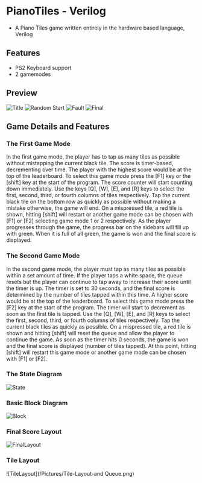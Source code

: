 # PianoTiles - Verilog
* A Piano Tiles game written entirely in the hardware based language, Verilog
## Features
* PS2 Keyboard support
* 2 gamemodes
## Preview
![Title](/Pictures/Title-Screen.png)
![Random Start](/Pictures/Random-Queue-Start.png)
![Fault](/Pictures/Progress-Bar-and-Incorrect-Tile.png)
![Final](/Pictures/Final-Score-Screen.png)
## Game Details and Features
### The First Game Mode
In the first game mode, the player has to tap as many tiles as possible without mistapping the current black tile. The
score is timer-based, decrementing over time. The player with the highest score would be
at the top of the leaderboard.
To select this game mode press the [F1] key or the [shift] key at the start of the
program. The score counter will start counting down immediately. Use the keys [Q], [W],
[E], and [R] keys to select the first, second, third, or fourth columns of tiles respectively.
Tap the current black tile on the bottom row as quickly as possible without making a
mistake otherwise, the game will end. On a mispressed tile, a red tile is shown, hitting
[shift] will restart or another game mode can be chosen with [F1] or [F2] selecting game
mode 1 or 2 respectively. As the player progresses through the game, the progress bar
on the sidebars will fill up with green. When it is full of all green, the game is won and the
final score is displayed.
### The Second Game Mode
In the second game mode, the player must tap as many tiles as possible within a
set amount of time. If the player taps a white space, the queue resets but the player can
continue to tap away to increase their score until the timer is up. The timer is set to 30
seconds, and the final score is determined by the number of tiles tapped within this time.
A higher score would be at the top of the leaderboard.
To select this game mode press the [F2] key at the start of the program. The timer
will start to decrement as soon as the first tile is tapped. Use the [Q], [W], [E], and [R]
keys to select the first, second, third, or fourth columns of tiles respectively. Tap the
current black tiles as quickly as possible. On a mispressed tile, a red tile is shown and
hitting [shift] will reset the queue and allow the player to continue the game. As soon as
the timer hits 0 seconds, the game is won and the final score is displayed (number of tiles
tapped). At this point, hitting [shift] will restart this game mode or another game mode
can be chosen with [F1] or [F2].
### The State Diagram
![State](/Pictures/State-Diagram.jpg)
### Basic Block Diagram
![Block](/Pictures/Basic-Block-Diagram.jpg)
### Final Score Layout
![FinalLayout](/Pictures/Final-Score-Representation.jpg)
### Tile Layout
![TileLayout](/Pictures/Tile-Layout-and Queue.png)



